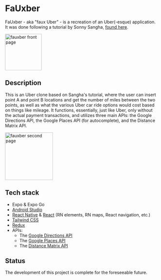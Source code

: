 # FaUxber
FaUxber - aka "faux Uber" - is a recreation of an Uber(-esque) application. It was done following a tutorial by Sonny Sangha, [found here](https://youtu.be/AkEnidfZnCU?si=aQV83jk2yTCd7YNP). 

<img width="120" alt="fauxber front page" src="https://github.com/luminietos/FaUxber/assets/77718358/1d19c162-51a3-4671-9ffe-91b93c312809">

## Description
This is an Uber clone based on Sangha's tutorial, where the user can insert point A and point B locations and get the number of miles between the two points, as well as what the various Uber car ride options would cost based on things like mileage. It functions, essentially, just like Uber, only without the actual payment transactions, and utilizes three main APIs: the Google Directions API, the Google Places API (for autocomplete), and the Distance Matrix API.

<img width="157" alt="fauxber second page" src="https://github.com/luminietos/FaUxber/assets/77718358/4e574258-ff19-407f-800a-1c17fafe1b76">

## Tech stack
* Expo & Expo Go
* [Android Studio](https://developer.android.com/studio)
* [React Native](https://reactnative.dev/docs/environment-setup) & [React](https://react.dev/learn) (RN elements, RN maps, React navigation, etc.)
* [Tailwind CSS](https://tailwindcss.com/docs/installation)
* [Redux](https://redux.js.org/)
* APIs:
   - The [Google Directions API]()
   - The [Google Places API]()
   - The [Distance Matrix API]()
## Status
The development of this project is complete for the foreseeable future. 
